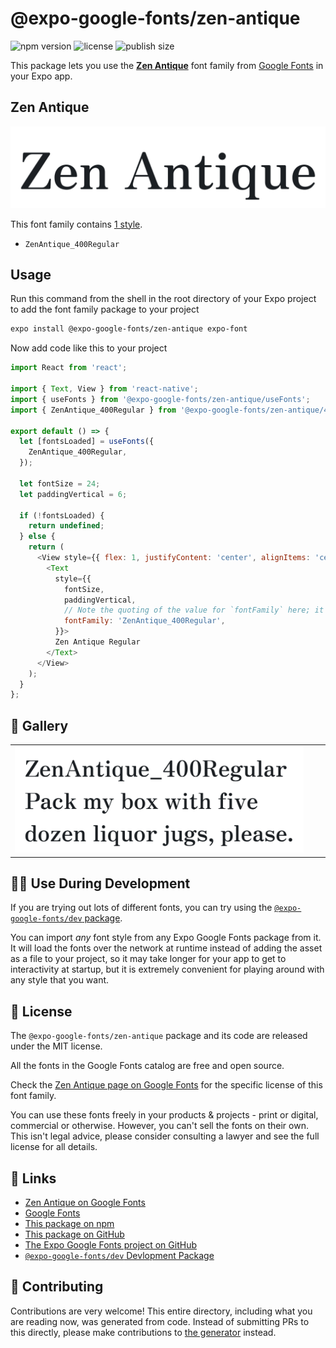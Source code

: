 # @expo-google-fonts/zen-antique

![npm version](https://flat.badgen.net/npm/v/@expo-google-fonts/zen-antique)
![license](https://flat.badgen.net/github/license/expo/google-fonts)
![publish size](https://flat.badgen.net/packagephobia/install/@expo-google-fonts/zen-antique)

This package lets you use the [**Zen Antique**](https://fonts.google.com/specimen/Zen+Antique) font family from [Google Fonts](https://fonts.google.com/) in your Expo app.

## Zen Antique

![Zen Antique](./font-family.png)

This font family contains [1 style](#-gallery).

- `ZenAntique_400Regular`

## Usage

Run this command from the shell in the root directory of your Expo project to add the font family package to your project
```sh
expo install @expo-google-fonts/zen-antique expo-font
```

Now add code like this to your project
```js
import React from 'react';

import { Text, View } from 'react-native';
import { useFonts } from '@expo-google-fonts/zen-antique/useFonts';
import { ZenAntique_400Regular } from '@expo-google-fonts/zen-antique/400Regular';

export default () => {
  let [fontsLoaded] = useFonts({
    ZenAntique_400Regular,
  });

  let fontSize = 24;
  let paddingVertical = 6;

  if (!fontsLoaded) {
    return undefined;
  } else {
    return (
      <View style={{ flex: 1, justifyContent: 'center', alignItems: 'center' }}>
        <Text
          style={{
            fontSize,
            paddingVertical,
            // Note the quoting of the value for `fontFamily` here; it expects a string!
            fontFamily: 'ZenAntique_400Regular',
          }}>
          Zen Antique Regular
        </Text>
      </View>
    );
  }
};

```

## 🔡 Gallery


||||
|-|-|-|
|![ZenAntique_400Regular](.//400Regular/ZenAntique_400Regular.ttf.png)||||


## 👩‍💻 Use During Development

If you are trying out lots of different fonts, you can try using the [`@expo-google-fonts/dev` package](https://github.com/freeboub/google-fonts/tree/master/font-packages/dev#readme).

You can import *any* font style from any Expo Google Fonts package from it. It will load the fonts
over the network at runtime instead of adding the asset as a file to your project, so it may take longer
for your app to get to interactivity at startup, but it is extremely convenient
for playing around with any style that you want.

## 📖 License

The `@expo-google-fonts/zen-antique` package and its code are released under the MIT license.

All the fonts in the Google Fonts catalog are free and open source.

Check the [Zen Antique page on Google Fonts](https://fonts.google.com/specimen/Zen+Antique) for the specific license of this font family.

You can use these fonts freely in your products & projects - print or digital, commercial or otherwise. However, you can't sell the fonts on their own. This isn't legal advice, please consider consulting a lawyer and see the full license for all details.

## 🔗 Links

- [Zen Antique on Google Fonts](https://fonts.google.com/specimen/Zen+Antique)
- [Google Fonts](https://fonts.google.com/)
- [This package on npm](https://www.npmjs.com/package/@expo-google-fonts/zen-antique)
- [This package on GitHub](https://github.com/freeboub/google-fonts/tree/master/font-packages/zen-antique)
- [The Expo Google Fonts project on GitHub](https://github.com/freeboub/google-fonts)
- [`@expo-google-fonts/dev` Devlopment Package](https://github.com/freeboub/google-fonts/tree/master/font-packages/dev)

## 🤝 Contributing

Contributions are very welcome! This entire directory, including what you are reading now, was generated from code. Instead of submitting PRs to this directly, please make contributions to [the generator](https://github.com/freeboub/google-fonts/tree/master/packages/generator) instead.
